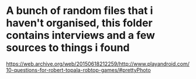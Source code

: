 # A bunch of random files that i haven't organised, this folder contains interviews and a few sources to things i found

https://web.archive.org/web/20150618212259/http://www.playandroid.com/10-questions-for-robert-topala-robtop-games/#prettyPhoto